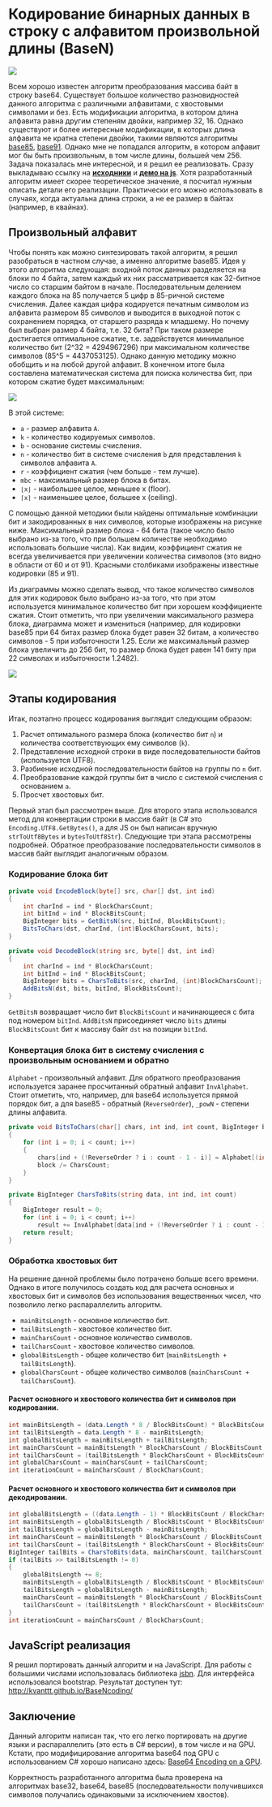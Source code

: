 # Кодирование бинарных данных в строку с алфавитом произвольной длины (BaseN)

![](Images/Title.png)

Всем хорошо известен алгоритм преобразования массива байт в строку base64.
Существует большое количество разновидностей данного алгоритма с
различными алфавитами, с хвостовыми символами и без. Есть модификации
алгоритма, в котором длина алфавита равна другим степеням двойки,
например 32, 16. Однако существуют и более интересные модификации, в
которых длина алфавита не кратна степени двойки, такими являются
алгоритмы [base85](http://ru.wikipedia.org/wiki/ASCII85),
[base91](http://sourceforge.net/projects/base91/). Однако мне не
попадался алгоритм, в котором алфавит мог бы быть произвольным, в том
числе длины, большей чем 256. Задача показалась мне интересной, и я
решил ее реализовать. Сразу выкладываю ссылку на
[**исходники**](https://github.com/KvanTTT/BaseNcoding) и [**демо на
js**](http://kvanttt.github.io/BaseNcoding/). Хотя разработанный
алгоритм имеет скорее теоретическое значение, я посчитал нужным описать
детали его реализации. Практически его можно использовать в случаях, когда
актуальна длина строки, а не ее размер в байтах (например, в квайнах).

## Произвольный алфавит

Чтобы понять как можно синтезировать такой алгоритм, я решил разобраться
в частном случае, а именно алгоритме base85. Идея у этого алгоритма
следующая: входной поток данных разделяется на блоки по 4 байта, затем
каждый их них рассматривается как 32-битное число со старшим байтом в
начале. Последовательным делением каждого блока на 85 получается 5 цифр в
85-ричной системе счисления. Далее каждая цифра кодируется печатным
символом из алфавита размером 85 символов и выводится в выходной
поток с сохранением порядка, от старшего разряда к младшему. Но почему
был выбран размер 4 байта, т.е. 32 бита? При таком размере
достигается оптимальное сжатие, т.е. задействуется минимальное
количество бит (2\^32 = 4294967296) при максимальном количестве символов
(85\^5 = 4437053125). Однако данную методику можно обобщить и на
любой другой алфавит. В конечном итоге была составлена математическая
система для поиска количества бит, при котором сжатие будет
максимальным:

![](Images/Math-System.png)

В этой системе:

* `a` - размер алфавита `A`.
* `k` - количество кодируемых символов.
* `b` - основание системы счисления.
* `n` - количество бит в системе счисления `b` для представления `k` символов алфавита `A`.
* `r` - коэффициент сжатия (чем больше - тем лучше).
* `mbc` - максимальный размер блока в битах.
* `⌊x⌋` - наибольшее целое, меньшее x (floor).
* `⌈x⌉` - наименьшее целое, большее x (ceiling).

С помощью данной методики были найдены оптимальные комбинации бит и
закодированных в них символов, которые изображены на рисунке ниже.
Максимальный размер блока - 64 бита (такое число было выбрано из-за того, что
при большем количестве необходимо использовать большие числа). Как видим,
коэффициент сжатия не всегда увеличивается при увеличении количества
символов (это видно в области от 60 и от 91). Красными столбиками
изображены известные кодировки (85 и 91).

Из диаграммы можно сделать вывод, что такое количество символов для этих
кодировок было выбрано из-за того, что при этом используется минимальное количество
бит при хорошем коэффициенте сжатия. Стоит отметить, что при увеличении
максимального размера блока, диаграмма может и измениться (например, для
кодировки base85 при 64 битах размер блока будет равен 32 битам, а
количество символов - 5 при избыточности 1.25. Если же максимальный
размер блока увеличить до 256 бит, то размер блока будет равен 141 биту
при 22 символах и избыточности 1.2482).

![](Images/Diagram.png)

## Этапы кодирования

Итак, поэтапно процесс кодирования выглядит следующим образом:

1.  Расчет оптимального размера блока (количество бит `n`) и
    количества соответствующих ему символов (`k`).
2.  Представление исходной строки в виде последовательности байтов
    (используется UTF8).
3.  Разбиение исходной последовательности байтов на группы по `n` бит.
4.  Преобразование каждой группы бит в число с системой счисления с
    основанием `a`.
5.  Просчет хвостовых бит.

Первый этап был рассмотрен выше. Для второго этапа
использовался метод для конвертации строки в массив байт (в C\# это
`Encoding.UTF8.GetBytes()`, а для JS он был написан
вручную `strToUtf8Bytes` и `bytesToUtf8Str`). Следующие три
этапа рассмотрены подробней. Обратное преобразование
последовательности символов в массив байт выглядит аналогичным образом.

### Кодирование блока бит

```csharp
private void EncodeBlock(byte[] src, char[] dst, int ind)
{
    int charInd = ind * BlockCharsCount;
    int bitInd = ind * BlockBitsCount;
    BigInteger bits = GetBitsN(src, bitInd, BlockBitsCount);
    BitsToChars(dst, charInd, (int)BlockCharsCount, bits);
}

private void DecodeBlock(string src, byte[] dst, int ind)
{
    int charInd = ind * BlockCharsCount;
    int bitInd = ind * BlockBitsCount;
    BigInteger bits = CharsToBits(src, charInd, (int)BlockCharsCount);
    AddBitsN(dst, bits, bitInd, BlockBitsCount);
}
```

`GetBitsN` возвращает число бит `BlockBitsCount` и начинающееся
с бита под номером `bitInd`. `AddBitsN` присоединяет число `bits`
длины `BlockBitsCount` бит к массиву байт `dst` на позиции `bitInd`.

### Конвертация блока бит в систему счисления с произвольным основанием и обратно

`Alphabet` - произвольный алфавит. Для обратного преобразования
используется заранее просчитанный обратный алфавит `InvAlphabet`.
Стоит отметить, что, например, для base64 используется прямой порядок
бит, а для base85 - обратный (`ReverseOrder`), `_powN` - степени
длины алфавита.

```csharp
private void BitsToChars(char[] chars, int ind, int count, BigInteger block)
{
    for (int i = 0; i < count; i++)
    {
        chars[ind + (!ReverseOrder ? i : count - 1 - i)] = Alphabet[(int)(block % CharsCount)];
        block /= CharsCount;
    }
}

private BigInteger CharsToBits(string data, int ind, int count)
{
    BigInteger result = 0;
    for (int i = 0; i < count; i++)
        result += InvAlphabet[data[ind + (!ReverseOrder ? i : count - 1 - i)]] * _powN[BlockCharsCount - 1 - i];
    return result;
}
```

### Обработка хвостовых бит

На решение данной проблемы было потрачено больше всего времени. Однако в
итоге получилось создать код для расчета основных и хвостовых бит и
символов без использования вещественных чисел, что позволило легко
распараллелить алгоритм.

* `mainBitsLength` - основное количество бит.
* `tailBitsLength` - хвостовое количество бит.
* `mainCharsCount` - основное количество символов.
* `tailCharsCount` - хвостовое количество символов.
* `globalBitsLength` - общее количество бит (`mainBitsLength + tailBitsLength`).
* `globalCharsCount` - общее количество символов (`mainCharsCount + tailCharsCount`).

#### Расчет основного и хвостового количества бит и символов при кодировании.

```csharp
int mainBitsLength = (data.Length * 8 / BlockBitsCount) * BlockBitsCount;
int tailBitsLength = data.Length * 8 - mainBitsLength;
int globalBitsLength = mainBitsLength + tailBitsLength;
int mainCharsCount = mainBitsLength * BlockCharsCount / BlockBitsCount;
int tailCharsCount = (tailBitsLength * BlockCharsCount + BlockBitsCount - 1) / BlockBitsCount;
int globalCharsCount = mainCharsCount + tailCharsCount;
int iterationCount = mainCharsCount / BlockCharsCount;
```

#### Расчет основного и хвостового количества бит и символов при декодировании.

```csharp
int globalBitsLength = ((data.Length - 1) * BlockBitsCount / BlockCharsCount + 8) / 8 * 8;
int mainBitsLength = globalBitsLength / BlockBitsCount * BlockBitsCount;
int tailBitsLength = globalBitsLength - mainBitsLength;
int mainCharsCount = mainBitsLength * BlockCharsCount / BlockBitsCount;
int tailCharsCount = (tailBitsLength * BlockCharsCount + BlockBitsCount - 1) / BlockBitsCount;
BigInteger tailBits = CharsToBits(data, mainCharsCount, tailCharsCount);
if (tailBits >> tailBitsLength != 0)
{
    globalBitsLength += 8;
    mainBitsLength = globalBitsLength / BlockBitsCount * BlockBitsCount;
    tailBitsLength = globalBitsLength - mainBitsLength;
    mainCharsCount = mainBitsLength * BlockCharsCount / BlockBitsCount;
    tailCharsCount = (tailBitsLength * BlockCharsCount + BlockBitsCount - 1) / BlockBitsCount;
}
int iterationCount = mainCharsCount / BlockCharsCount;
```

## JavaScript реализация

Я решил портировать данный алгоритм и на JavaScript. Для работы
с большими числами использовалась библиотека
[jsbn](https://github.com/andyperlitch/jsbn). Для интерфейса
использовался bootstrap. Результат доступен тут:
http://kvanttt.github.io/BaseNcoding/

## Заключение

Данный алгоритм написан так, что его легко портировать на другие языки и
распараллелить (это есть в C\# версии), в том числе и на GPU. Кстати,
про модифицирование алгоритма base64 под GPU с использованием C\# хорошо
написано здесь: [Base64 Encoding on a
GPU](http://www.codeproject.com/Articles/276993/Base-Encoding-on-a-GPU).

Корректность разработанного алгоритма была проверена на алгоритмах
base32, base64, base85 (последовательности получившихся символов
получались одинаковыми за исключением хвостов).
